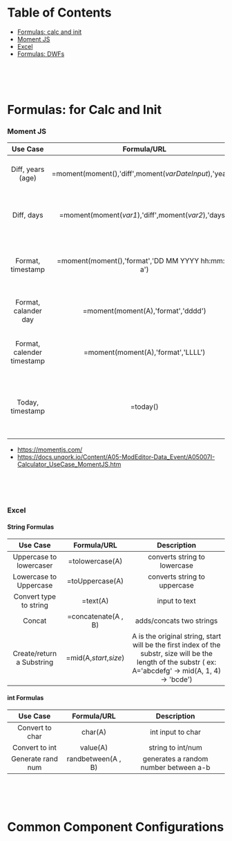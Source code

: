 # Table of Contents
* [Formulas: calc and init](#formulas-for-calc-and-init)
 * [Moment JS](#moment-js)
 * [Excel](#excel)
* [Formulas: DWFs](#formulas-for-calc-and-init)



<br>
<br>
<br>

# Formulas: for Calc and Init

### Moment JS
Use Case     | Formula/URL | Description
:----------:|:-------------:|:---------------:
 Diff, years (age)  |   =moment(moment(),'diff',moment(*varDateInput*),'years')        | calculates the diff from todays date to the input/var date
 Diff, days         | =moment(moment(*var1*),'diff',moment(*var2*),'days')             | formula is set to diff in 'days' (can also be 'years','months', 'seconds')
 Format, timestamp            | =moment(moment(),'format','DD MM YYYY hh:mm:ss a')     | current date/time timestamp format, ex: 04 11 2022 11:52:00 am
 Format, calander day         | =moment(moment(A),'format','dddd')                     | returns the calender day, ex: Sunday, Monday, etc.
 Format, calender timestamp   | =moment(moment(A),'format','LLLL')                     | returns the following format:  Sunday, September 18, 2022 7:00 PM  
 Today, timestamp             | =today()                                               | returns timestamp, ex: Thu Sep 23 2020 16:01:36 GMT-0400 (Eastern Daylight Time) 
 
 
 
 * https://momentjs.com/
 * https://docs.unqork.io/Content/A05-ModEditor-Data_Event/A05007I-Calculator_UseCase_MomentJS.htm

<br>
<br>
<br>

### Excel 
#### String Formulas
Use Case     | Formula/URL | Description
:----------:|:-------------:|:---------------:
Uppercase to lowercaser   |  =tolowercase(A)       | converts string to lowercase
Lowercase to Uppercase    |  =toUppercase(A)       | converts string to uppercase
Convert type to string    |  =text(A)              | input to text
Concat                    |  =concatenate(A , B)   | adds/concats two strings
Create/return a Substring          |  =mid(A,*start*,*size*)   |  A is the original string, start will be the first index of the substr, size will be the length of the substr ( ex: A='abcdefg' -> mid(A, 1, 4) -> 'bcde')



#### int Formulas
Use Case     | Formula/URL | Description
:----------:|:-------------:|:---------------:
Convert to char | char(A) | int input to char
Convert to int | value(A) | string to int/num
Generate rand num |  randbetween(A , B) | generates a random number between a-b

<br>
<br>
<br>

# Common Component Configurations
